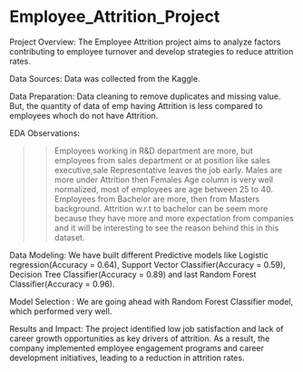 # Employee_Attrition_Project

Project Overview: The Employee Attrition project aims to analyze factors contributing to employee turnover and develop strategies to reduce attrition rates.

Data Sources: Data was collected from the Kaggle. 

Data Preparation: Data cleaning to remove duplicates and missing value. But, the quantity of data of emp having Attrition is less compared to employees whoch do not have Attrition.

EDA Observations:
>> Employees working in R&D department are more, but employees from sales department or at position like sales executive,sale Representative leaves the job early.
>> Males are more under Attrition then Females
>> Age column is very well normalized, most of employees are age between 25 to 40.
>> Employees from Bachelor are more, then from Masters background. Attrition w.r.t to bachelor can be seem more because they have more and more expectation from companies and it will be interesting to see the reason behind this in this dataset.

Data Modeling: We have built different Predictive models like Logistic regression(Accuracy = 0.64), Support Vector Classifier(Accuracy = 0.59), Decision Tree Classifier(Accuracy = 0.89) and last Random Forest Classifier(Accuracy = 0.96).

Model Selection : We are going ahead with Random Forest Classifier model, which performed very well. 

Results and Impact: The project identified low job satisfaction and lack of career growth opportunities as key drivers of attrition. As a result, the company implemented employee engagement programs and career development initiatives, leading to a reduction in attrition rates.
